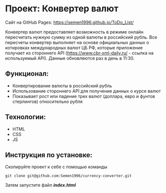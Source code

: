 # Проект: Конвертер валют
Сайт на GitHub Pages: https://semen1996.github.io/ToDo_List/ 

Конвертер валют предоставляет возможность в режиме онлайн пересчитать нужную сумму из одной валюты в российский рубль. 
Все пересчеты конвертер выполняет на основе официальных данных о котировках международных валют ЦБ РФ, 
которые приложение получает из стороннего API (https://www.cbr-xml-daily.ru/ - ссылка на используемый API). Данные обновляются раз в день в 11:30.

## Функционал:

* Конвертирование валюты в российский рубль
* Использование стороннего API для получение данных о курсе валют
* Показывает рост или падение трех валют (доллара, евро и фунтов стерлингов) относительно рубля

## Технологии: 

* HTML
* CSS
* JS

## Инструкция по установке: 


Скопируйте проект к себе с помощью команды

```
git clone git@github.com:Semen1996/currency-converter.git
```

Затем запустите файл ***index.html***